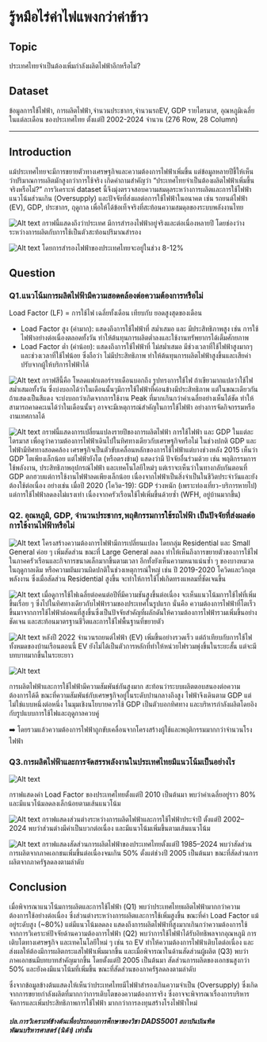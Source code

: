 # รู้หมือไร่ค่าไฟแพงกว่าค่าข้าว
## Topic
ประเทศไทยจำเป็นต้องเพิ่มกำลังผลิตไฟฟ้าอีกหรือไม่?  

## Dataset
ข้อมูลการใช้ไฟฟ้า, การผลิตไฟฟ้า,จำนวนประชากร,จำนวนรถEV, GDP รายไตรมาส, อุณหภูมิเฉลี่ยในแต่ละเดือน ของประเทศไทย ตั้งแต่ปี 2002-2024 จำนวน (276 Row, 28 Column)

---

## Introduction
แม้ประเทศไทยจะมีการขยายตัวทางเศรษฐกิจและความต้องการไฟฟ้าเพิ่มขึ้น 
แต่ข้อมูลหลายปีชี้ให้เห็นว่าปริมาณการผลิตมักสูงกว่าการใช้จริง 
เกิดคำถามสำคัญว่า
“ประเทศไทยจำเป็นต้องผลิตไฟฟ้าเพิ่มขึ้นจริงหรือไม่?”
การวิเคราะห์ dataset นี้จึงมุ่งตรวจสอบความสมดุลระหว่างการผลิตและการใช้ไฟฟ้า แนวโน้มส่วนเกิน (Oversupply)
และปัจจัยที่ส่งผลต่อการใช้ไฟฟ้าในอนาคต เช่น รถยนต์ไฟฟ้า (EV), GDP, ประชากร, ฤดูกาล เพื่อให้ได้ข้อเท็จจริงที่สะท้อนความสมดุลของระบบพลังงานไทย


![Alt text](images/1.png)
กราฟนี้แสดงถึงว่าประเทศ มีการสำรองไฟฟ้าอยู่จริงและต่อเนื่องหลายปี โดยช่องว่างระหว่างการผลิตกับการใช้เป็นตัวสะท้อนปริมาณสำรอง

![Alt text](images/11.png)
โดยการสำรองไฟฟ้าของประเทศไทยจะอยู่ในช่วง 8-12%


## Question 
### Q1.แนวโน้มการผลิตไฟฟ้ามีความสอดคล้องต่อความต้องการหรือไม่
Load Factor (LF) = การใช้ไฟ เฉลี่ยทั้งเดือน เทียบกับ ยอดสูงสุดของเดือน
  - Load Factor สูง (ค่ามาก): แสดงถึงการใช้ไฟฟ้าที่ สม่ำเสมอ และ มีประสิทธิภาพสูง เช่น การใช้ไฟฟ้าอย่างต่อเนื่องตลอดทั้งวัน ทำให้ต้นทุนการผลิตต่ำลงและใช้งานทรัพยากรได้เต็มศักยภาพ
  - Load Factor ต่ำ (ค่าน้อย): แสดงถึงการใช้ไฟฟ้าที่ ไม่สม่ำเสมอ มีช่วงเวลาที่ใช้ไฟฟ้าสูงมากๆ และช่วงเวลาที่ใช้ไฟน้อย ซึ่งถือว่า ไม่มีประสิทธิภาพ ทำให้ต้นทุนการผลิตไฟฟ้าสูงขึ้นและเสียค่าปรับจากผู้ให้บริการไฟฟ้าได้

![Alt text](images/3.png)
กราฟสีนี้คือ โหลดแฟกเตอร์รายเดือนบอกถึง รูปทรงการใช้ไฟ ถ้าเขียวมากแปลว่าใช้ไฟสม่ำเสมอทั้งวัน ซึ่งบ่งบอกได้ว่าในเดือนนั้นๆมีการใช้ไฟฟ้าที่ค่อนข้างมีประสิทธิภาพ แต่ในขณะเดียวกัน ถ้าแสดงเป็นสีแดง จะบ่งบอกว่าเกิดจากการใช้งาน Peak ที่มากเกินกว่าค่าเฉลี่ยอย่างเห็นได้ชัด ทำให้สามารถคาดคะเนได้ว่าในเดือนนั้นๆ อาจจะมีเหตุการณ์สำคัญในการใช้ไฟฟ้า อย่างการจัดกิจกรรมหรืองานเทศกาลได้


![Alt text](images/4.png)
กราฟนี้แสดงการเปลี่ยนแปลงรายปีของการผลิตไฟฟ้า การใช้ไฟฟ้า และ GDP ในแต่ละไตรมาส เพื่อดูว่าความต้องการไฟฟ้าเดินไปในทิศทางเดียวกับเศรษฐกิจหรือไม่
ในช่วงปกติ GDP และไฟฟ้ามีทิศทางสอดคล้อง เศรษฐกิจเป็นตัวขับเคลื่อนหลักของการใช้ไฟฟ้าแต่บางช่วงหลัง 2015 เห็นว่า GDP โตเพียงเล็กน้อย แต่ไฟฟ้ายังโต (หรือตรงข้าม) แสดงว่ามี ปัจจัยอื่นร่วมด้วย เช่น พฤติกรรมการใช้พลังงาน, ประสิทธิภาพอุปกรณ์ไฟฟ้า และเทคโนโลยีใหม่ๆ แต่เราจะเห็นว่าในทางกลับกันตอนที่ GDP ตกฮวบแต่การใช้งานไฟฟ้าลดเพียงเล็กน้อย เนื่องจากไฟฟ้าเป็นสิ่งจำเป็นในชีวิตประจำวันและยังต้องใช้ต่อเนื่อง
อย่างเช่น เมื่อปี 2020 (โควิด-19): GDP ร่วงหนัก (เพราะท่องเที่ยว-บริการหายไป) แต่การใช้ไฟฟ้าลดลงไม่แรงเท่า เนื่องจากครัวเรือนใช้ไฟเพิ่มขึ้นด้วยซ้ำ (WFH, อยู่บ้านมากขึ้น)


### Q2. อุณหภูมิ, GDP, จำนวนประชากร,พฤติกรรมการใช้รถไฟฟ้า เป็นปัจจัยที่ส่งผลต่อการใช้งานไฟฟ้าหรือไม่ 


![Alt text](images/2.png)
โครงสร้างความต้องการไฟฟ้ามีการเปลี่ยนแปลง โดยกลุ่ม Residential และ Small General ค่อย ๆ เพิ่มสัดส่วน ขณะที่ Large General ลดลง 
ทำให้เห็นถึงการขยายตัวของการใช้ไฟในภาคครัวเรือนและกิจการขนาดเล็กมากขึ้นตามเวลา 
อีกทั้งยังเห็นความหนาแน่นซ้ำ ๆ ของบางหมวดในฤดูกาลเดิม หรือความผันผวนผิดปกติในช่วงเหตุการณ์ใหญ่ 
เช่น ปี 2019-2020 โควิดและวิกฤตพลังงาน ซึ่งเมื่อสัดส่วน Residential สูงขึ้น จะทำให้การใช้ไฟเกิดทรงแหลมที่ชัดเจนขึ้น

![Alt text](images/6.png)
เมื่อดูการใช้ไฟเฉลี่ยต่อคนต่อปีที่มีความชันสูงขึ้นต่อเนื่อง จะเห็นแนวโน้มการใช้ไฟที่เพิ่มขึ้นเรื่อย ๆ ซึ่งไปในทิศทางเดียวกับไฟฟ้ารวมของประเทศในรูปแรก 
นั่นคือ ความต้องการไฟฟ้าที่โตเร็วขึ้นมาจากการใช้ไฟฟ้าต่อคนที่สูงขึ้นซึ่งเป็นปัจจัยสำคัญที่ผลักดันให้ความต้องการไฟฟ้ารวมเพิ่มขึ้นอย่างชัดเจน 
และสะท้อนมาตรฐานชีวิตและการใช้ไฟพื้นฐานที่ขยายตัว

![Alt text](images/7.png)
หลังปี 2022 จำนวนรถยนต์ไฟฟ้า (EV) เพิ่มขึ้นอย่างรวดเร็ว แต่ถ้าเทียบกับการใช้ไฟทั้งหมดของบ้านเรือนตอนนี้ EV ยังไม่ได้เป็นตัวการหลักที่ทำให้หน่วยไฟรวมพุ่งขึ้นในระยะสั้น แต่จะมีบทบาทมากขึ้นในระยะยาว 

![Alt text](images/5.png)

การผลิตไฟฟ้าและการใช้ไฟฟ้ามีความสัมพันธ์กันสูงมาก สะท้อนว่าระบบผลิตตอบสนองต่อความต้องการได้ดี ขณะที่ความสัมพันธ์กับเศรษฐกิจอยู่ในระดับปานกลางถึงสูง 
ไฟฟ้าจึงเดินตาม GDP แต่ไม่ใช่แบบหนึ่งต่อหนึ่ง ในมุมเชิงนโยบายควรใช้ GDP เป็นตัวบอกทิศทาง และบริหารกำลังผลิตโดยอิงกับรูปแบบการใช้ไฟและฤดูกาลควบคู่


➡️ โดยรวมแล้วความต้องการไฟฟ้าถูกขับเคลื่อนจากโครงสร้างผู้ใช้และพฤติกรรมมากกว่าจำนวนโรงไฟฟ้า

### Q3.การผลิตไฟฟ้าและการจัดสรรพลังงานในประเทศไทยมีแนวโน้มเป็นอย่างไร

![Alt text](images/8.png)

กราฟแสดงค่า Load Factor ของประเทศไทยตั้งแต่ปี 2010 เป็นต้นมา พบว่าค่าเฉลี่ยอยู่ราว 80% และมีแนวโน้มลดลงเล็กน้อยตามเส้นแนวโน้ม

![Alt text](images/9.png)
กราฟแสดงส่วนต่างระหว่างการผลิตไฟฟ้าและการใช้ไฟฟ้าประจำปี ตั้งแต่ปี 2002–2024 พบว่าส่วนต่างมีค่าเป็นบวกต่อเนื่อง และมีแนวโน้มเพิ่มขึ้นตามเส้นแนวโน้ม

![Alt text](images/10.png)
กราฟแสดงสัดส่วนการผลิตไฟฟ้าของประเทศไทยตั้งแต่ปี 1985–2024 พบว่าสัดส่วนการผลิตจากภาคเอกชนเพิ่มขึ้นต่อเนื่องจนเกิน 50% ตั้งแต่ช่วงปี 2005 เป็นต้นมา ขณะที่สัดส่วนการผลิตจากภาครัฐลดลงตามลำดับ

## Conclusion

เมื่อพิจารณาแนวโน้มการผลิตและการใช้ไฟฟ้า (Q1) พบว่าประเทศไทยผลิตไฟฟ้ามากกว่าความต้องการใช้อย่างต่อเนื่อง ซึ่งส่วนต่างระหว่างการผลิตและการใช้เพิ่มสูงขึ้น ขณะที่ค่า Load Factor แม้อยู่ระดับสูง (~80%) แต่มีแนวโน้มลดลง แสดงถึงการผลิตไฟฟ้าที่สูงมากเกินกว่าความต้องการใช้
จากการวิเคราะห์ปัจจัยด้านความต้องการไฟฟ้า (Q2) พบว่าการใช้ไฟฟ้าได้รับอิทธิพลจากอุณหภูมิ การเติบโตทางเศรษฐกิจ และเทคโนโลยีใหม่ ๆ เช่น รถ EV ทำให้ความต้องการไฟฟ้าเติบโตต่อเนื่อง และส่งผลให้ต้องมีการผลิตกระแสไฟฟ้าเพิ่มมากขึ้น
และเมื่อพิจารณาในด้านสัดส่วนผู้ผลิต (Q3) พบว่า ภาคเอกชนมีบทบาทสำคัญมากขึ้น โดยตั้งแต่ปี 2005 เป็นต้นมา สัดส่วนการผลิตของเอกชนสูงกว่า 50% และยังคงมีแนวโน้มที่เพิ่มขึ้น ขณะที่สัดส่วนของภาครัฐลดลงตามลำดับ

ซึ่งจากข้อมูลข้างต้นแสดงให้เห็นว่าประเทศไทยมีไฟฟ้าสำรองเกินความจำเป็น (Oversupply) ซึ่งเกิดจากการขยายกำลังผลิตที่มากกว่าการเติบโตของความต้องการจริง ซึ่งอาจจะพิจารณาเรื่องการบริหารจัดการและเพิ่มประสิทธิภาพการใช้ไฟฟ้า มากกว่าการลงทุนสร้างโรงไฟฟ้าใหม่


##### ปล.การวิเคราะห์ข้างต้นเพื่อประกอบการศึกษาของวิชา DADS5001 สถาบันบัณฑิตพัฒนบริหารศาสตร์ (นิด้า) เท่านั้น

